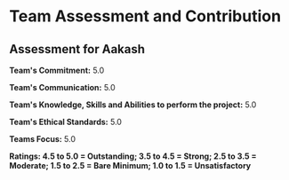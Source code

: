 # Team Assessment and Contribution

## Assessment for Aakash

**Team's Commitment:** 5.0

**Team's Communication:** 5.0

**Team's Knowledge, Skills and Abilities to perform the project:** 5.0

**Team's Ethical Standards:** 5.0

**Teams Focus:** 5.0

**Ratings: 4.5 to 5.0 = Outstanding; 3.5 to 4.5 = Strong; 2.5 to 3.5 = Moderate; 1.5 to 2.5 = Bare Minimum; 1.0 to 1.5 = Unsatisfactory**